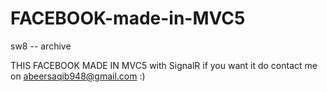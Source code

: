 FACEBOOK-made-in-MVC5
=====================

sw8 -- archive


THIS FACEBOOK MADE IN MVC5 with SignalR if you want it do contact me on abeersaqib948@gmail.com :)
